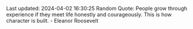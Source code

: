 Last updated: 2024-04-02 16:30:25
Random Quote: People grow through experience if they meet life honestly and courageously. This is how character is built. - Eleanor Roosevelt